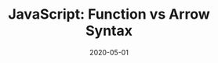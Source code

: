 ---
layout: post
title:  "JavaScript: Function vs Arrow Syntax"
date:   2020-05-01
categories: notes javascript
---